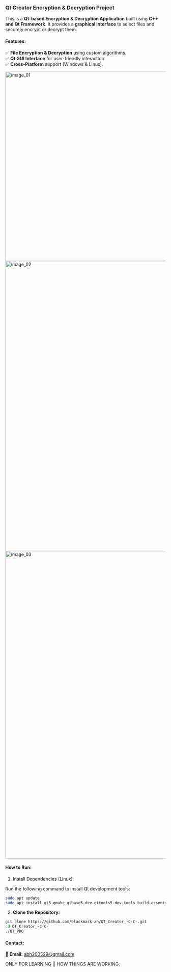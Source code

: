 ### **Qt Creator Encryption & Decryption Project**  

This is a **Qt-based Encryption & Decryption Application** built using **C++ and Qt Framework**. It provides a **graphical interface** to select files and securely encrypt or decrypt them.  

#### **Features:**  
✅ **File Encryption & Decryption** using custom algorithms.  
✅ **Qt GUI Interface** for user-friendly interaction.  
✅ **Cross-Platform** support (Windows & Linux).  


<img width="1064" height="594" alt="image_01" src="https://github.com/user-attachments/assets/44c90993-7835-4759-9595-5a774eed4e76" />
<img width="1704" height="910" alt="image_02" src="https://github.com/user-attachments/assets/b6834e1b-4dac-4534-aae0-d14d05e8fb5f" />
<img width="1527" height="965" alt="image_03" src="https://github.com/user-attachments/assets/3e36c4e1-1c4b-4192-8560-ade901650b91" />

#### **How to Run:**  
1. Install Dependencies (Linux):

Run the following command to install Qt development tools:
 ```bash
sudo apt update
sudo apt install qt5-qmake qtbase5-dev qttools5-dev-tools build-essential
  ```
2. **Clone the Repository:**
   
```bash
git clone https://github.com/blackmask-ah/QT_Creator_-C-C-.git  
cd QT_Creator_-C-C-
./QT_PRO
   ```


#### **Contact:**  
📩 **Email:** abh200529@gmail.com   

ONLY FOR LEARNING || HOW THINGS ARE WORKING.
